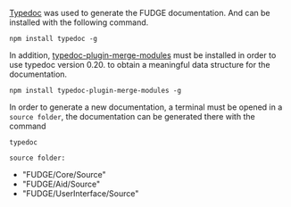 
[Typedoc](http://typedoc.org/) was used to generate the FUDGE documentation.
And can be installed with the following command.
   
    npm install typedoc -g

In addition, [typedoc-plugin-merge-modules](https://www.npmjs.com/package/typedoc-plugin-merge-modules) must be installed in order to use typedoc version 0.20. to obtain a meaningful data structure for the documentation.

    npm install typedoc-plugin-merge-modules -g

In order to generate a new documentation, a terminal must be opened in a `source folder`, the documentation can be generated there with the command 

    typedoc

`source folder:` 
* "FUDGE/Core/Source"
* "FUDGE/Aid/Source" 
* "FUDGE/UserInterface/Source"

